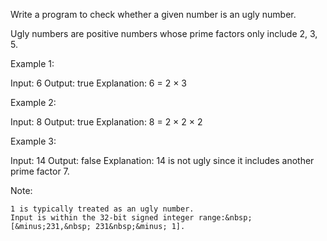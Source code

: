 Write a program to check whether a given number is an ugly number.

Ugly numbers are positive numbers whose prime factors only include 2, 3, 5.

Example 1:


Input: 6
Output: true
Explanation: 6 = 2 &times;&nbsp;3

Example 2:


Input: 8
Output: true
Explanation: 8 = 2 &times; 2 &times;&nbsp;2


Example 3:


Input: 14
Output: false 
Explanation: 14 is not ugly since it includes another prime factor 7.


Note:


	1 is typically treated as an ugly number.
	Input is within the 32-bit signed integer range:&nbsp;[&minus;231,&nbsp; 231&nbsp;&minus; 1].

